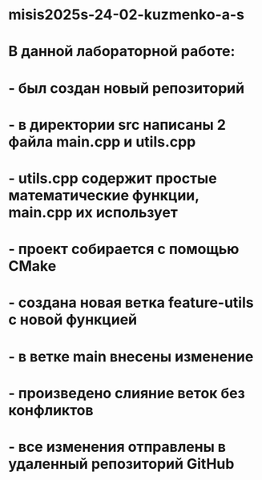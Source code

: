 # misis2025s-24-02-kuzmenko-a-s

# В данной лабораторной работе:
#
# - был создан новый репозиторий
# - в директории src написаны 2 файла main.cpp и utils.cpp
# - utils.cpp содержит простые математические функции, main.cpp их использует 
# - проект собирается с помощью CMake
# - создана новая ветка feature-utils с новой функцией
# - в ветке main внесены изменение
# - произведено слияние веток без конфликтов
# - все изменения отправлены в удаленный репозиторий GitHub
